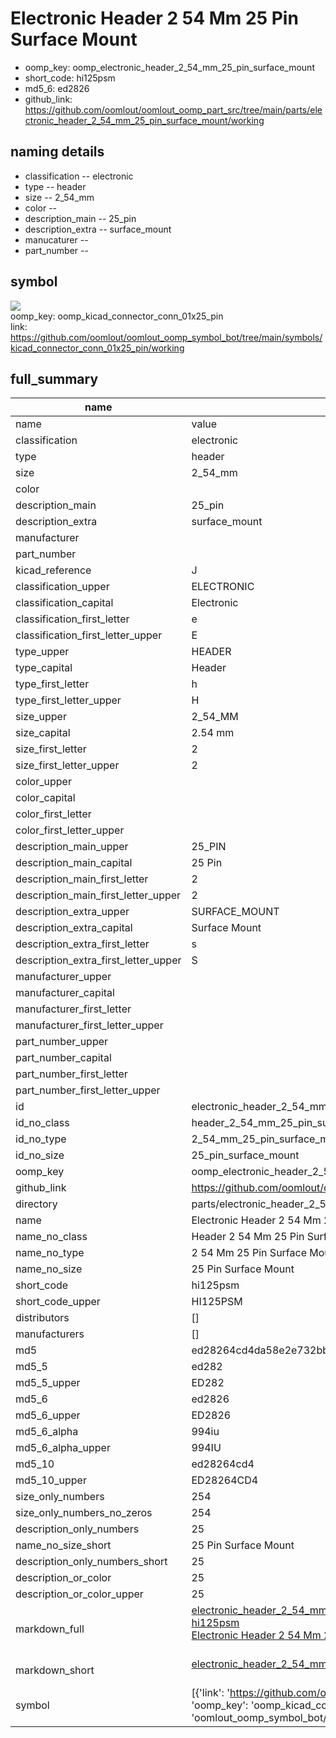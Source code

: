 # Electronic Header 2 54 Mm 25 Pin Surface Mount

  
* oomp_key: oomp_electronic_header_2_54_mm_25_pin_surface_mount 
* short_code: hi125psm
* md5_6: ed2826  
* github_link: https://github.com/oomlout/oomlout_oomp_part_src/tree/main/parts/electronic_header_2_54_mm_25_pin_surface_mount/working  
## naming details
* classification -- electronic
* type -- header
* size -- 2_54_mm
* color -- 
* description_main -- 25_pin
* description_extra -- surface_mount
* manucaturer -- 
* part_number -- 



## symbol

![](symbol/{index}}/working/working_600.png)  
oomp_key: oomp_kicad_connector_conn_01x25_pin  
link: https://github.com/oomlout/oomlout_oomp_symbol_bot/tree/main/symbols/kicad_connector_conn_01x25_pin/working  


## full_summary
| name | value | 
| --- | --- | 
| name | value | 
| classification | electronic | 
| type | header | 
| size | 2_54_mm | 
| color |  | 
| description_main | 25_pin | 
| description_extra | surface_mount | 
| manufacturer |  | 
| part_number |  | 
| kicad_reference | J | 
| classification_upper | ELECTRONIC | 
| classification_capital | Electronic | 
| classification_first_letter | e | 
| classification_first_letter_upper | E | 
| type_upper | HEADER | 
| type_capital | Header | 
| type_first_letter | h | 
| type_first_letter_upper | H | 
| size_upper | 2_54_MM | 
| size_capital | 2.54 mm | 
| size_first_letter | 2 | 
| size_first_letter_upper | 2 | 
| color_upper |  | 
| color_capital |  | 
| color_first_letter |  | 
| color_first_letter_upper |  | 
| description_main_upper | 25_PIN | 
| description_main_capital | 25 Pin | 
| description_main_first_letter | 2 | 
| description_main_first_letter_upper | 2 | 
| description_extra_upper | SURFACE_MOUNT | 
| description_extra_capital | Surface Mount | 
| description_extra_first_letter | s | 
| description_extra_first_letter_upper | S | 
| manufacturer_upper |  | 
| manufacturer_capital |  | 
| manufacturer_first_letter |  | 
| manufacturer_first_letter_upper |  | 
| part_number_upper |  | 
| part_number_capital |  | 
| part_number_first_letter |  | 
| part_number_first_letter_upper |  | 
| id | electronic_header_2_54_mm_25_pin_surface_mount | 
| id_no_class | header_2_54_mm_25_pin_surface_mount | 
| id_no_type | 2_54_mm_25_pin_surface_mount | 
| id_no_size | 25_pin_surface_mount | 
| oomp_key | oomp_electronic_header_2_54_mm_25_pin_surface_mount | 
| github_link | https://github.com/oomlout/oomlout_oomp_part_src/tree/main/parts/electronic_header_2_54_mm_25_pin_surface_mount/working | 
| directory | parts/electronic_header_2_54_mm_25_pin_surface_mount | 
| name | Electronic Header 2 54 Mm 25 Pin Surface Mount | 
| name_no_class | Header 2 54 Mm 25 Pin Surface Mount | 
| name_no_type | 2 54 Mm 25 Pin Surface Mount | 
| name_no_size | 25 Pin Surface Mount | 
| short_code | hi125psm | 
| short_code_upper | HI125PSM | 
| distributors | [] | 
| manufacturers | [] | 
| md5 | ed28264cd4da58e2e732bb243fbb882c | 
| md5_5 | ed282 | 
| md5_5_upper | ED282 | 
| md5_6 | ed2826 | 
| md5_6_upper | ED2826 | 
| md5_6_alpha | 994iu | 
| md5_6_alpha_upper | 994IU | 
| md5_10 | ed28264cd4 | 
| md5_10_upper | ED28264CD4 | 
| size_only_numbers | 254 | 
| size_only_numbers_no_zeros | 254 | 
| description_only_numbers | 25 | 
| name_no_size_short | 25 Pin Surface Mount | 
| description_only_numbers_short | 25 | 
| description_or_color | 25 | 
| description_or_color_upper | 25 | 
| markdown_full | [electronic_header_2_54_mm_25_pin_surface_mount](https://github.com/oomlout/oomlout_oomp_part_src/tree/main/parts/electronic_header_2_54_mm_25_pin_surface_mount/working)<br>[hi125psm](https://github.com/oomlout/oomlout_oomp_part_src/tree/main/parts/electronic_header_2_54_mm_25_pin_surface_mount/working)<br>[Electronic Header 2 54 Mm 25 Pin Surface Mount](https://github.com/oomlout/oomlout_oomp_part_src/tree/main/parts/electronic_header_2_54_mm_25_pin_surface_mount/working)<br><br> | 
| markdown_short | [electronic_header_2_54_mm_25_pin_surface_mount](https://github.com/oomlout/oomlout_oomp_part_src/tree/main/parts/electronic_header_2_54_mm_25_pin_surface_mount/working)<br><br> | 
| symbol | [{'link': 'https://github.com/oomlout/oomlout_oomp_symbol_bot/tree/main/symbols/kicad_connector_conn_01x25_pin', 'oomp_key': 'oomp_kicad_connector_conn_01x25_pin', 'directory': 'oomlout_oomp_symbol_bot/symbols/kicad_connector_conn_01x25_pin//working/working.kicad_sym', 'index': 0}] | 
